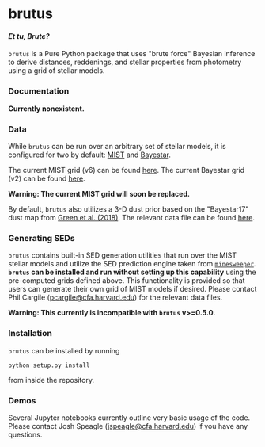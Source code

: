 # brutus
#### _**Et tu, Brute?**_

`brutus` is a Pure Python package that uses "brute force" Bayesian inference
to derive distances, reddenings, and stellar properties from photometry using
a grid of stellar models.

### Documentation
**Currently nonexistent.**

### Data
While `brutus` can be run over an arbitrary set of stellar models,
it is configured for two by default: [MIST](http://waps.cfa.harvard.edu/MIST/)
and [Bayestar](https://arxiv.org/pdf/1401.1508.pdf).

The current MIST grid (v6) can be found
[here](https://www.dropbox.com/s/qgbk1twlz0mh0ym/grid_mist_v6.h5?dl=0).
The current Bayestar grid (v2) can be found
[here](https://www.dropbox.com/s/mxi8qvlupnxbni7/grid_bayestar_v2.h5?dl=0).

**Warning: The current MIST grid will soon be replaced.**

By default, `brutus` also utilizes a 3-D dust prior based on the "Bayestar17"
dust map from [Green et al. (2018)](https://arxiv.org/abs/1801.03555). The
relevant data file can be found
[here](https://www.dropbox.com/s/kkdcnvvuf2t3jt0/bayestar2017_v1.h5?dl=0).

### Generating SEDs
`brutus` contains built-in SED generation utilities that run over the MIST
stellar models and utilize the SED prediction engine taken from 
[`minesweeper`](https://github.com/pacargile/MINESweeper).
**`brutus` can be installed and run without setting up this capability** using
the pre-computed grids defined above. This functionality is provided so that
users can generate their own grid of MIST models if desired. Please contact
Phil Cargile (pcargile@cfa.harvard.edu) for the relevant data files.

**Warning: This currently is incompatible with `brutus` v>=0.5.0.**

### Installation
`brutus` can be installed by running
```
python setup.py install
```
from inside the repository.

### Demos
Several Jupyter notebooks currently outline very basic usage of the code.
Please contact Josh Speagle (jspeagle@cfa.harvard.edu)
if you have any questions.
